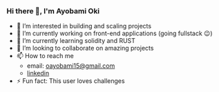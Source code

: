 ### Hi there 👋, I'm Ayobami Oki

- 👀 I’m interested in building and scaling projects
- 🔭 I’m currently working on front-end applications (going fullstack 😉)
- 🌱 I’m currently learning solidity and RUST
- 👯 I’m looking to collaborate on amazing projects
- 📫 How to reach me
  - email: oayobami15@gmail.com
  - [linkedin](https://www.linkedin.com/in/xlassix/)
- ⚡ Fun fact: This user loves challenges
